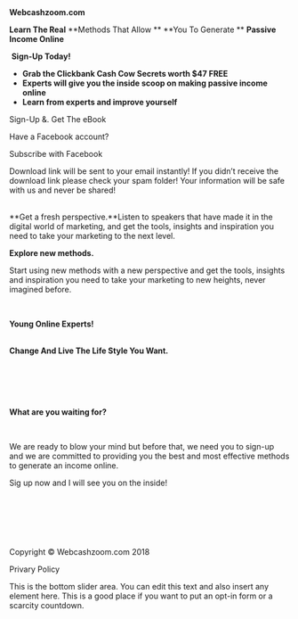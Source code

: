    

**Webcashzoom.com**

**Learn The Real** **Methods That Allow ** **You To Generate ** **Passive Income Online**

 **Sign-Up Today!**

*   **Grab the Clickbank Cash Cow Secrets worth $47 FREE**
*   **Experts will give you the inside scoop on making passive income online**
*   **Learn from experts and improve yourself**

Sign-Up &. Get The eBook

Have a Facebook account?

Subscribe with Facebook

Download link will be sent to your email instantly! If you didn’t receive the download link please check your spam folder! Your information will be safe with us and never be shared!

  

  

   
**Get a fresh perspective.**Listen to speakers that have made it in the digital world of marketing, and get the tools, insights and inspiration you need to take your marketing to the next level.

  

  

  

**Explore new methods.**

Start using new methods with a new perspective and get the tools, insights and inspiration you need to take your marketing to new heights, never imagined before.

   

**Young Online Experts!**

   
**Change And Live The Life Style You Want.**

   

  

  

  

  

  

  

  

  

  

  

   

   
**What are you waiting for?**

   

We are ready to blow your mind but before that, we need you to sign-up and we are committed to providing you the best and most effective methods to generate an income online.

Sig up now and I will see you on the inside!

   

   

   

Copyright © Webcashzoom.com 2018

Privary Policy

This is the bottom slider area. You can edit this text and also insert any element here. This is a good place if you want to put an opt-in form or a scarcity countdown.